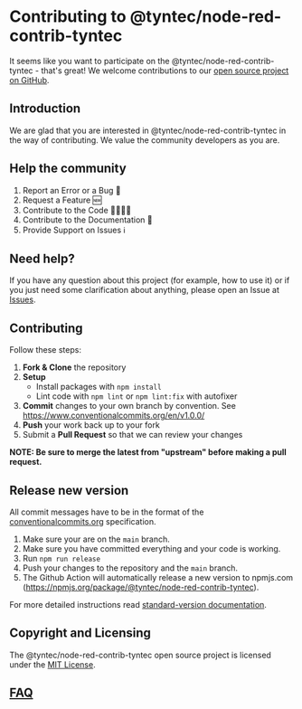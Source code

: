 # Contributing to @tyntec/node-red-contrib-tyntec

It seems like you want to participate on the @tyntec/node-red-contrib-tyntec - that's great! We welcome contributions to our [open source project on GitHub](http://github.com/tyntec/node-red-contrib-tyntec).

## Introduction

We are glad that you are interested in @tyntec/node-red-contrib-tyntec in the way of contributing. We value the community developers as you are.

## Help the community

1) Report an Error or a Bug 🐛
2) Request a Feature 🆕
3) Contribute to the Code 👨‍💻👩‍💻
4) Contribute to the Documentation 📝
5) Provide Support on Issues ℹ️

## Need help?

If you have any question about this project (for example, how to use it) or if you just need some clarification about anything, please open an Issue at [Issues](http://github.com/tyntec/node-red-contrib-tyntec/issues).

## Contributing

Follow these steps:

1. **Fork & Clone** the repository  
2. **Setup**
   - Install packages with `npm install`  
   - Lint code with `npm lint` or `npm lint:fix` with autofixer  
3. **Commit** changes to your own branch by convention. See https://www.conventionalcommits.org/en/v1.0.0/
4. **Push** your work back up to your fork  
5. Submit a **Pull Request** so that we can review your changes

**NOTE: Be sure to merge the latest from "upstream" before making a pull request.**

## Release new version

All commit messages have to be in the format of the [conventionalcommits.org](https://conventionalcommits.org) specification.

1. Make sure your are on the `main` branch.
2. Make sure you have committed everything and your code is working.
3. Run `npm run release`
4. Push your changes to the repository and the `main` branch.
5. The Github Action will automatically release a new version to npmjs.com (https://npmjs.org/package/@tyntec/node-red-contrib-tyntec).

For more detailed instructions read [standard-version documentation](https://github.com/conventional-changelog/standard-version).

## Copyright and Licensing

The @tyntec/node-red-contrib-tyntec open source project is licensed under the [MIT License](LICENSE).

## [FAQ](https://github.com/tyntec/node-red-contrib-tyntec/issues?q=label%3Afaq+sort%3Aupdated-desc+is%3Aclosed)
